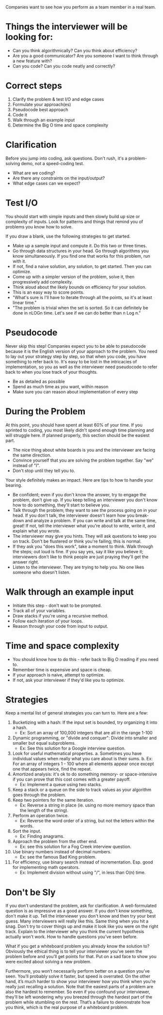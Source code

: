 Companies want to see how you perform as a team member in a real team.

# Things the interviewer will be looking for:

- Can you think algorithmically? Can you think about efficiency?
- Are you a good communicator? Are you someone I want to think through a new feature with?
- Can you code? Can you code neatly and correctly?

# Correct steps

1. Clarify the problem & test I/O and edge cases
2. Formulate your approach(es)
3. Pseudocode best approach
4. Code it
5. Walk through an example input
6. Determine the Big O time and space complexity

# Clarification

Before you jump into coding, ask questions. Don't rush, it's a problem-solving demo, not a speed-coding test.

- What are we coding?
- Are there any constraints on the input/output?
- What edge cases can we expect?

# Test I/O

You should start with simple inputs and then slowly build up size or complexity of inputs. Look for patterns and things that remind you of problems you know how to solve.

If you draw a blank, use the following strategies to get started.

- Make up a sample input and compute it. Do this two or three times.
- Go through data structures in your head. Go through algorithms you know simultaneously. If you find one that works for this problem, run with it.
- If not, find a naive solution, any solution, to get started. Then you can optimize.
- Come up with a simpler version of the problem, solve it, then progressively add complexity.
- Think aloud about the likely bounds on efficiency for your solution.
- This is an easy way to score points.
- "What's sure is I'll have to iterate through all the points, so it's at least linear time."
- "The problem is trivial when the set is sorted. So it can definitely be done in nLOGn time. Let's see if we can do better than n Log n."

# Pseudocode

Never skip this step! Companies expect you to be able to pseudocode because it is the English version of your approach to the problem. You need to lay out your strategy step by step, so that when you code, you have something to refer back to. It's easy to be lost in the intricacies of implementation, so you as well as the interviewer need pseudocode to refer back to when you lose track of your thoughts.

- Be as detailed as possible
- Spend as much time as you want, within reason
- Make sure you can reason about implementation of every step

# During the Problem

At this point, you should have spent at least 60% of your time. If you sprinted to coding, you most likely didn't spend enough time planning and will struggle here. If planned properly, this section should be the easiest part.

- The nice thing about white boards is you and the interviewer are facing the same direction.
- Convince yourself that you are solving the problem together. Say "we" instead of "I".
- Don't stop until they tell you to.

Your style definitely makes an impact. Here are tips to how to handle your bearing.

- Be confident; even if you don't know the answer, try to engage the problem, don't give up. If you keep telling an interviewer you don't know how to do something, they'll start to believe you.
- Talk through the problem; they want to see the process going on in your head. If you don't talk, the interviewer doesn't learn how you break-down and analyze a problem. If you can write and talk at the same time, great! If not, tell the interviewer what you're about to write, write it, and explain what you wrote.
- The interviewer may give you hints. They will ask questions to keep you on track. Don't be flustered or think you're failing; this is normal.
- If they ask you "does this work", take a moment to think. Walk through the steps; out loud is fine. If you say yes, say it like you believe it; interviewers don't like to think people are just praying they'll get the answer right.
- Listen to the interviewer. They are trying to help you. No one likes someone who doesn't listen.

# Walk through an example input

- Initiate this step - don't wait to be prompted.
- Track all of your variables.
- Draw stacks if you're using a recursive method.
- Follow each iteration of your loops.
- Reason through your code from input to output.

# Time and space complexity

- You should know how to do this - refer back to Big O reading if you need to.
- Remember time is expensive and space is cheap.
- If your approach is naive, attempt to optimize.
- If not, ask your interviewer if they'd like you to optimize.

# Strategies

Keep a mental list of general strategies you can turn to. Here are a few:

1. Bucketizing with a hash: If the input set is bounded, try organizing it into a hash.
    - Ex: Sort an array of 100,000 integers that are all in the range 1-100
2. Dynamic programming, or "divide and conquer": Divide into smaller and smaller but equal subproblems.
    - Ex: See this solution for a Google interview question.
3. Look for useful mathematical properties.
    a. Sometimes you have individual values when really what you care about is their sums.
    b. Ex: For an array of integers 1 - 100 where all elements appear once except one that appears twice, find the repeat.
4. Amortized analysis: it's ok to do something memory- or space-intensive if you can prove that this cost comes with a greater payoff.
    - Ex: Implement a queue using two stacks.
5. Keep a stack or a queue on the side to track values as your algorithm goes through the problem.
6. Keep two pointers for the same iteration.
    - Ex: Reverse a string in place (ie. using no more memory space than the length of the string).
7. Perform an operation twice.
    - Ex: Reverse the word order of a string, but not the letters within the words.
8. Sort the input.
    - Ex: Finding anagrams.
9. Approach the problem from the other end.
    - Ex: see this solution for a Fog Creek interview question.
10. Use binary numbers instead of decimal numbers.
    - Ex: see the famous Bad King problem.
11. For efficiency, use binary search instead of incrementation. Esp. good for implementing math operators.
    - Ex: Implement division without using "/", in less than O(n) time.

# Don't be Sly

If you don't understand the problem, ask for clarification. A well-formulated question is as impressive as a good answer. If you don't know something, don't make it up. Tell the interviewer you don't know and then try your best guess. Many interviewers will really like this. Same thing when you hit a snag. Don't try to cover things up and make it look like you were on the right track. Explain to the interviewer why you think the current hypothesis actually won't work.
How to handle questions you’ve seen before.

What if you get a whiteboard problem you already know the solution to? Obviously the ethical thing is to tell your interviewer you’ve seen the problem before and you’ll get points for that. Put on a sad face to show you were excited about solving a new problem.

Furthermore, you won’t necessarily perform better on a question you’ve seen. You’ll probably solve it faster, but speed is overrated. On the other hand, it’s much harder to show your interviewer how you think when you’re really just recalling a solution. Note that the easiest parts of a problem are also the hardest to remember. So even if you confound your interviewer, they’ll be left wondering why you breezed through the hardest part of the problem while stumbling on the rest. That’s a failure to demonstrate how you think, which is the real purpose of a whiteboard problem.
